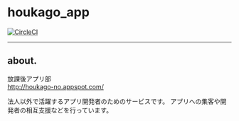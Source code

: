 ﻿# houkago_app

[![CircleCI](https://circleci.com/gh/pistatium/houkago_app.svg?style=svg)](https://circleci.com/gh/pistatium/houkago_app)

-----

## about.
放課後アプリ部  
http://houkago-no.appspot.com/

法人以外で活躍するアプリ開発者のためのサービスです。
アプリへの集客や開発者の相互支援などを行っています。

